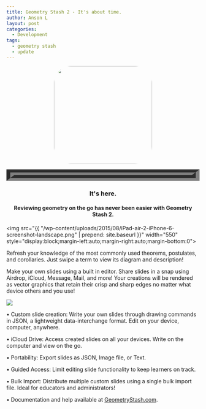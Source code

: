 ```yaml
---
title: Geometry Stash 2 - It's about time.
author: Anson L
layout: post
categories:
  - Development
tags:
  - geometry stash
  - update
---
```


<a href="http://geometrystash.com"><img src="{{ site.baseurl }}/wp-content/uploads/2015/08/geometry-stash-2-logo.png" width="256" style="border-radius: 45px;display:block;margin-left:auto;margin-right:auto;"></a>

<!---
<iframe id="videoClip" width="420" height="200" src="https://www.youtube.com/embed/_J6-3l3hCm0?autoplay=1&showinfo=0&rel=0&controls=0&color=white" frameborder="0" style="display:block;margin-left:auto;margin-right:auto;" allowfullscreen></iframe>
-->
<div style="display:block;margin-left:auto;margin-right:auto;border-style:groove;
    border-top-width: 15px;border-bottom-width: 15px;border-right-width: 20px;border-left-width: 20px;border-color: gray;" id="player"></div>
<script src="https://code.jquery.com/jquery-2.1.4.min.js"></script>
<script src="http://www.youtube.com/player_api"></script>
<script type="text/javascript">
  // create youtube player
    var player;
    function onYouTubePlayerAPIReady() {
        player = new YT.Player('player', {
          height: '200',
          width: '420',
          videoId: '_J6-3l3hCm0',
          playerVars: { 'autoplay': 1, 'controls': 0, 'showinfo': 0, 'rel': 0},
          events: {
            'onReady': onPlayerReady,
            'onStateChange': onPlayerStateChange
          }
        });
    }

    // autoplay video
    function onPlayerReady(event) {
        //event.target.playVideo();
    }

    // when video ends hide video clip
    function onPlayerStateChange(event) {        
        if(event.data === 0) {   
        /*         
            var child = document.getElementById("player");
            var parent = child.parentElement;
            parent.removeChild(child);
        */
          $('#player').slideUp("fast", function() { $(this).remove(); } );
        }
    }
</script>

<h3 style="text-align: center;">It's here.</h3><h4 style="text-align: center;">Reviewing geometry on the go has never been easier with Geometry Stash 2.</h4>
<!---<h5 style="text-align: center;"><strong>FREE</strong> for a limited time for back to school.</h5>--->

<img src="{{ "/wp-content/uploads/2015/08/iPad-air-2-iPhone-6-screenshot-landscape.png" | prepend: site.baseurl }}" width="550" style="display:block;margin-left:auto;margin-right:auto;margin-bottom:0">

Refresh your knowledge of the most commonly used theorems, postulates, and corollaries. Just swipe a term to view its diagram and description!

Make your own slides using a built in editor. Share slides in a snap using Airdrop, iCloud, Message, Mail, and more! Your creations will be rendered as vector graphics that retain their crisp and sharp edges no matter what device others and you use!

<a href="https://itunes.apple.com/us/app/geometry-stash/id324651852?mt=8"><img src="{{ site.baseurl }}/wp-content/uploads/2015/08/appstore-badge.svg" style="display:block;margin-left:auto;margin-right:auto;"></a>

• Custom slide creation: Write your own slides through drawing commands in JSON, a lightweight data-interchange format. Edit on your device, computer, anywhere.

• iCloud Drive: Access created slides on all your devices. Write on the computer and view on the go.

• Portability: Export slides as JSON, Image file, or Text.

• Guided Access: Limit editing slide functionality to keep learners on track.

• Bulk Import: Distribute multiple custom slides using a single bulk import file. Ideal for educators and administrators!

• Documentation and help available at [GeometryStash.com](http://geometrystash.com).